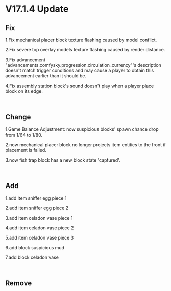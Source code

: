# V17.1.4 Update

## Fix

1.Fix mechanical placer block texture flashing caused by model conflict.

2.Fix severe top overlay models texture flashing caused by render distance.

3.Fix advancement "advancements.comfysky.progression.circulation_currency"'s description doesn't match trigger conditions and may cause a player to obtain this advancement earlier than it should be.

4.Fix assembly station block's sound doesn't play when a player place block on its edge.

​     

## Change

1.Game Balance Adjustment: now suspicious blocks' spawn chance drop from 1/64 to 1/80.

2.now mechanical placer block no longer projects item entities to the front if placement is failed.

3.now fish trap block has a new block state 'captured'.

​     

## Add

1.add item sniffer egg piece 1

2.add item sniffer egg piece 2

3.add item celadon vase piece 1

4.add item celadon vase piece 2

5.add item celadon vase piece 3

6.add block suspicious mud

7.add block celadon vase

​     

## Remove

​     

